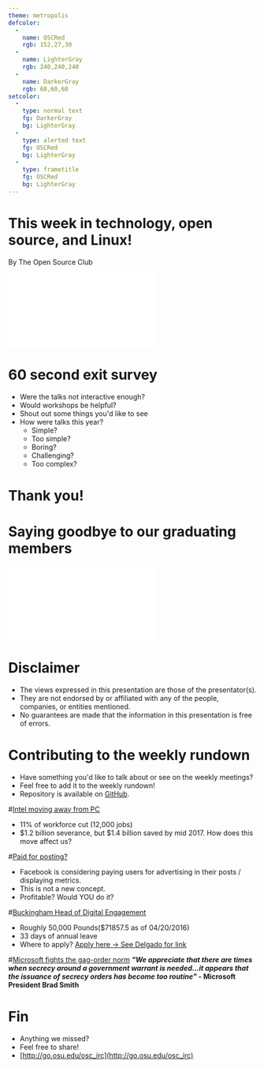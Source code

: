 ```yaml
---
theme: metropolis
defcolor:
  -
    name: OSCRed
    rgb: 152,27,30
  -
    name: LighterGray
    rgb: 240,240,240
  -
    name: DarkerGray
    rgb: 60,60,60
setcolor:
  -
    type: normal text
    fg: DarkerGray
    bg: LighterGray
  -
    type: alerted text
    fg: OSCRed
    bg: LighterGray
  -
    type: frametitle
    fg: OSCRed
    bg: LighterGray
---
```


# This week in technology, open source, and Linux!

By The Open Source Club

![OSC Logo](../../common/osc-logo.pdf "Open Source Club at Ohio State Logo")

<!---80 second max, time it!-->
# 60 second exit survey
* Were the talks not interactive enough?
* Would workshops be helpful?
* Shout out some things you'd like to see
* How were talks this year?
    - Simple?
    - Too simple?
    - Boring?
    - Challenging?
    - Too complex?
<!---10 seconds-->
# Thank you!

<!---4 minutes-->
# Saying goodbye to our graduating members
![OSC Logo](../../common/osc-logo.pdf "Open SOurce CLub at Ohio State Logo")

<!--10 seconds-->
# Disclaimer
* The views expressed in this presentation are those of the presentator(s).
* They are not endorsed by or affiliated with any of the people, companies, or entities mentioned.
* No guarantees are made that the information in this presentation is free of errors.

<!---15 seconds-->
# Contributing to the weekly rundown
* Have something you'd like to talk about or see on the weekly meetings?
* Feel free to add it to the weekly rundown!
* Repository is available on [GitHub](https://github.com/OSUOSC/osc-weekly-rundown).

<!---1 minute-->
#[Intel moving away from PC](http://www.computerworld.com/article/3058766/it-industry/intel-axes-12000-jobs-as-it-seeks-to-break-away-from-pcs.html)
* 11% of workforce cut (12,000 jobs)
* $1.2 billion severance, but $1.4 billion saved by mid 2017.
How does this move affect us?

<!---1 minute-->
#[Paid for posting?](http://www.theverge.com/2016/4/19/11455840/facebook-tip-jar-partner-program-monetization)
* Facebook is considering paying users for advertising in their posts / displaying metrics.
* This is not a new concept.
* Profitable? Would YOU do it?

<!---1 minute-->
#[Buckingham Head of Digital Engagement](http://metro.co.uk/2016/04/20/update-those-cvs-her-majesty-needs-someone-to-manage-her-twitter-5829278/)
* Roughly 50,000 Pounds($71857.5 as of 04/20/2016)
* 33 days of annual leave
* Where to apply? [Apply here -> See Delgado for link](https://theroyalhousehold.tal.net/vx/lang-en-GB/mobile-0/appcentre-1/brand-2/xf-a2b7d51f079f/candidate/so/pm/1/pl/4/opp/1140-Head-of-Digital-Engagement/en-GB)

<!---2 minutes and hand over to Brian-->
#[Microsoft fights the gag-order norm](https://theintercept.com/2016/04/14/microsoft-says-u-s-is-abusing-secret-warrants/)
<b><i>"We appreciate that there are times when secrecy around a government warrant is needed...it appears that the issuance of secrecy orders has become too routine"</i> - Microsoft President Brad Smith</b>

# Fin
* Anything we missed?
* Feel free to share!
* [http://go.osu.edu/osc_irc](http://go.osu.edu/osc_irc)
